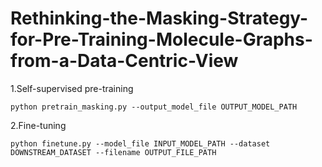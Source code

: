 # Rethinking-the-Masking-Strategy-for-Pre-Training-Molecule-Graphs-from-a-Data-Centric-View
1.Self-supervised pre-training
```
python pretrain_masking.py --output_model_file OUTPUT_MODEL_PATH
```
2.Fine-tuning
```
python finetune.py --model_file INPUT_MODEL_PATH --dataset DOWNSTREAM_DATASET --filename OUTPUT_FILE_PATH
```

